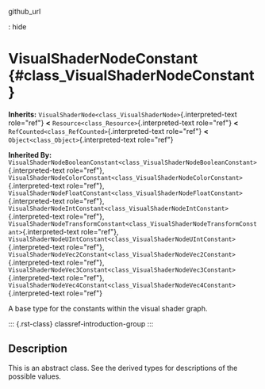 github_url

:   hide

# VisualShaderNodeConstant {#class_VisualShaderNodeConstant}

**Inherits:**
`VisualShaderNode<class_VisualShaderNode>`{.interpreted-text role="ref"}
**\<** `Resource<class_Resource>`{.interpreted-text role="ref"} **\<**
`RefCounted<class_RefCounted>`{.interpreted-text role="ref"} **\<**
`Object<class_Object>`{.interpreted-text role="ref"}

**Inherited By:**
`VisualShaderNodeBooleanConstant<class_VisualShaderNodeBooleanConstant>`{.interpreted-text
role="ref"},
`VisualShaderNodeColorConstant<class_VisualShaderNodeColorConstant>`{.interpreted-text
role="ref"},
`VisualShaderNodeFloatConstant<class_VisualShaderNodeFloatConstant>`{.interpreted-text
role="ref"},
`VisualShaderNodeIntConstant<class_VisualShaderNodeIntConstant>`{.interpreted-text
role="ref"},
`VisualShaderNodeTransformConstant<class_VisualShaderNodeTransformConstant>`{.interpreted-text
role="ref"},
`VisualShaderNodeUIntConstant<class_VisualShaderNodeUIntConstant>`{.interpreted-text
role="ref"},
`VisualShaderNodeVec2Constant<class_VisualShaderNodeVec2Constant>`{.interpreted-text
role="ref"},
`VisualShaderNodeVec3Constant<class_VisualShaderNodeVec3Constant>`{.interpreted-text
role="ref"},
`VisualShaderNodeVec4Constant<class_VisualShaderNodeVec4Constant>`{.interpreted-text
role="ref"}

A base type for the constants within the visual shader graph.

::: {.rst-class}
classref-introduction-group
:::

## Description

This is an abstract class. See the derived types for descriptions of the
possible values.
